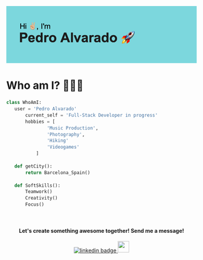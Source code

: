 ![Hello!](/headerRocket.png)

# Who am I? 👨🏻‍💻
 ```python
 class WhoAmI:
 	user = 'Pedro Alvarado'
		current_self = 'Full-Stack Developer in progress'
		hobbies = [
				'Music Production',
				'Photography',
				'Hiking'
				'Videogames'
			]
	
	def getCity():
		return Barcelona_Spain()
	
	def SoftSkills():
		Teamwork()
		Creativity()
		Focus()
		
	
 ```
#### <p align="center"> Let's create something awesome together! Send me a message! </p>

<p align="center">
     <a align="center" href="https://www.linkedin.com/in/pedroalvaradoh/">
         <img src="https://icongr.am/devicon/linkedin-original.svg?size=50&color=d400ff" width="30" height="30" alt="linkedin badge">
     </a>
     <a href="mailto:pedroalvaradoh@gmail.com" target="_blank">
        <img src="https://upload.wikimedia.org/wikipedia/commons/7/7e/Gmail_icon_%282020%29.svg" width="30" height="30" />
     </a>
 </p>
